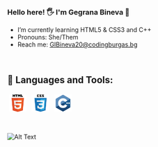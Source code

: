 ### Hello here! 🖐 I'm Gegrana Bineva 📌

- I’m currently learning HTML5 & CSS3 and C++ 
- Pronouns: She/Them
- Reach me: GIBineva20@codingburgas.bg

<br />

## 🧰 Languages and Tools:
<p>
<img src="https://raw.githubusercontent.com/github/explore/80688e429a7d4ef2fca1e82350fe8e3517d3494d/topics/html/html.png" alt="Html" height="40" style="vertical-align:top; margin:4px">
<img src="https://raw.githubusercontent.com/github/explore/80688e429a7d4ef2fca1e82350fe8e3517d3494d/topics/css/css.png" alt="Css" height="40" style="vertical-align:top; margin:4px">
<img src="https://raw.githubusercontent.com/github/explore/80688e429a7d4ef2fca1e82350fe8e3517d3494d/topics/cpp/cpp.png" alt="C++" height="40" style="vertical-align:top; margin:4px">
</p>

<br />

![Alt Text](https://blog.sciencemuseum.org.uk/wp-content/uploads/2017/10/Pacman.gif)
